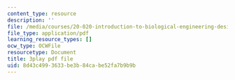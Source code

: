```yaml
---
content_type: resource
description: ''
file: /media/courses/20-020-introduction-to-biological-engineering-design-spring-2009/8d43c4993633be3b84cabe52fa7b9b9b_mXkOYxyChfg.pdf
file_type: application/pdf
learning_resource_types: []
ocw_type: OCWFile
resourcetype: Document
title: 3play pdf file
uid: 8d43c499-3633-be3b-84ca-be52fa7b9b9b
---
```


